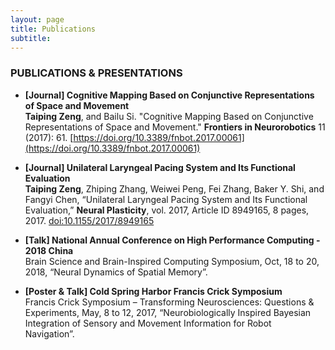 ```yaml
---
layout: page
title: Publications
subtitle: 
---
```


### PUBLICATIONS & PRESENTATIONS
- **[Journal] Cognitive Mapping Based on Conjunctive Representations of Space and Movement** <br >
**Taiping Zeng**, and Bailu Si. "Cognitive Mapping Based on Conjunctive Representations of Space and Movement." **Frontiers in Neurorobotics** 11 (2017): 61. [https://doi.org/10.3389/fnbot.2017.00061](https://doi.org/10.3389/fnbot.2017.00061)

- **[Journal] Unilateral Laryngeal Pacing System and Its Functional Evaluation** <br >
**Taiping Zeng**, Zhiping Zhang, Weiwei Peng, Fei Zhang, Baker Y. Shi, and Fangyi Chen, “Unilateral Laryngeal Pacing System and Its Functional Evaluation,” **Neural Plasticity**, vol. 2017, Article ID 8949165, 8 pages, 2017. [doi:10.1155/2017/8949165](https://doi.org/10.1155/2017/8949165)

- **[Talk] National Annual Conference on High Performance Computing - 2018 China** <br >
Brain Science and Brain-Inspired Computing Symposium, Oct, 18 to 20, 2018, “Neural 	Dynamics of Spatial Memory”.

- **[Poster & Talk] Cold Spring Harbor Francis Crick Symposium** <br >
Francis Crick Symposium – Transforming Neurosciences: Questions & Experiments, May, 8 to 12, 2017, “Neurobiologically Inspired Bayesian Integration of Sensory and Movement Information for Robot Navigation”. 



